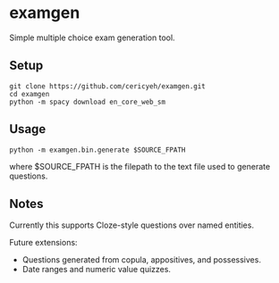 # examgen
Simple multiple choice exam generation tool.


## Setup
```
git clone https://github.com/cericyeh/examgen.git
cd examgen
python -m spacy download en_core_web_sm
```
## Usage
   ```python -m examgen.bin.generate $SOURCE_FPATH```

where $SOURCE_FPATH is the filepath to the text file used to generate questions. 

## Notes
Currently this supports Cloze-style questions over named entities.

Future extensions:
- Questions generated from copula, appositives, and possessives.
- Date ranges and numeric value quizzes.